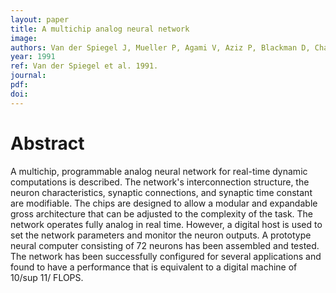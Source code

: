 ```yaml
---
layout: paper
title: A multichip analog neural network
image:
authors: Van der Spiegel J, Mueller P, Agami V, Aziz P, Blackman D, Chance P, Choudhury A, Donham C, Etienne-Cummings R, Jones L, Kim J, Kinget P, Massa M, Koch Wv, and Xin J.
year: 1991
ref: Van der Spiegel et al. 1991.
journal:
pdf:
doi:
---
```


# Abstract
A multichip, programmable analog neural network for real-time dynamic computations is described. The network's interconnection structure, the neuron characteristics, synaptic connections, and synaptic time constant are modifiable. The chips are designed to allow a modular and expandable gross architecture that can be adjusted to the complexity of the task. The network operates fully analog in real time. However, a digital host is used to set the network parameters and monitor the neuron outputs. A prototype neural computer consisting of 72 neurons has been assembled and tested. The network has been successfully configured for several applications and found to have a performance that is equivalent to a digital machine of 10/sup 11/ FLOPS.

